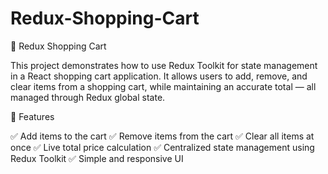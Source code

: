# Redux-Shopping-Cart
🛒 Redux Shopping Cart

This project demonstrates how to use Redux Toolkit for state management in a React shopping cart application.
It allows users to add, remove, and clear items from a shopping cart, while maintaining an accurate total — all managed through Redux global state.

🚀 Features

✅ Add items to the cart
✅ Remove items from the cart
✅ Clear all items at once
✅ Live total price calculation
✅ Centralized state management using Redux Toolkit
✅ Simple and responsive UI
